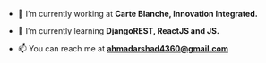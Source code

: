 
- 🔭 I’m currently working at **Carte Blanche, Innovation Integrated.**

- 🌱 I’m currently learning **DjangoREST, ReactJS and JS.**

- 📫 You can reach me at **ahmadarshad4360@gmail.com**

